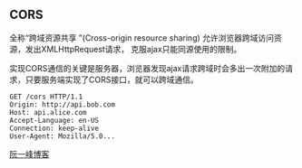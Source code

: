 ## CORS 

全称“跨域资源共享 ”(Cross-origin resource sharing)
允许浏览器跨域访问资源，发出XMLHttpRequest请求， 克服ajax只能同源使用的限制。

实现CORS通信的关键是服务器，浏览器发现ajax请求跨域时会多出一次附加的请求，只要服务端实现了CORS接口，就可以跨域通信。


```
GET /cors HTTP/1.1
Origin: http://api.bob.com
Host: api.alice.com
Accept-Language: en-US
Connection: keep-alive
User-Agent: Mozilla/5.0...
```


[阮一峰博客](http://www.ruanyifeng.com/blog/2016/04/cors.html)